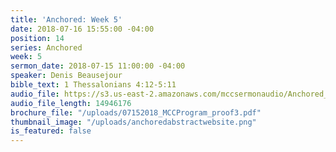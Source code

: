 ```yaml
---
title: 'Anchored: Week 5'
date: 2018-07-16 15:55:00 -04:00
position: 14
series: Anchored
week: 5
sermon_date: 2018-07-15 11:00:00 -04:00
speaker: Denis Beausejour
bible_text: 1 Thessalonians 4:12-5:11
audio_file: https://s3.us-east-2.amazonaws.com/mccsermonaudio/Anchored_+Week+5.lite.mp3
audio_file_length: 14946176
brochure_file: "/uploads/07152018_MCCProgram_proof3.pdf"
thumbnail_image: "/uploads/anchoredabstractwebsite.png"
is_featured: false
---
```


